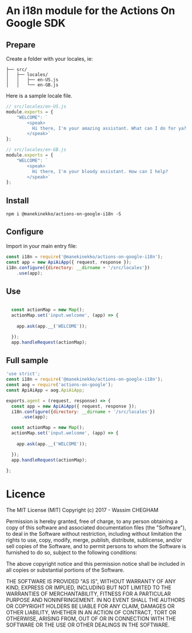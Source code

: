 # An i18n module for the Actions On Google SDK


## Prepare

Create a folder with your locales, ie:

```text
├── src/
│   ├── locales/
│   │   ├── en-US.js
│   │   └── en-GB.js

```

Here is a sample locale file.

```js
// src/locales/en-US.js
module.exports = {
    "WELCOME": `
        <speak>
          Hi there, I'm your amazing assistant. What can I do for ya?
        </speak>`
};

// src/locales/en-GB.js
module.exports = {
    "WELCOME": `
        <speak>
          Hi there, I'm your bloody assistant. How can I help?
        </speak>`
};
```

## Install

`npm i @manekinekko/actions-on-google-i18n -S`

## Configure

Import in your main entry file:

```js
const i18n = require('@manekinekko/actions-on-google-i18n');
const app = new ApiAiApp({ request, response });
i18n.configure({directory: __dirname + '/src/locales'})
    .use(app);
```

## Use

```js

  const actionMap = new Map();
  actionMap.set('input.welcome', (app) => {
    
    app.ask(app.__('WELCOME'));

  });
  app.handleRequest(actionMap);

```

## Full sample

```js
'use strict';
const i18n = require('@manekinekko/actions-on-google-i18n');
const aog = require('actions-on-google');
const ApiAiApp = aog.ApiAiApp;

exports.agent = (request, response) => {
  const app = new ApiAiApp({ request, response });
  i18n.configure({directory: __dirname + '/src/locales'})
      .use(app);

  const actionMap = new Map();
  actionMap.set('input.welcome', (app) => {
    
    app.ask(app.__('WELCOME'));

  });
  app.handleRequest(actionMap);

};
```

# Licence

The MIT License (MIT) Copyright (c) 2017 - Wassim CHEGHAM

Permission is hereby granted, free of charge, to any person obtaining a copy of this software and associated documentation files (the "Software"), to deal in the Software without restriction, including without limitation the rights to use, copy, modify, merge, publish, distribute, sublicense, and/or sell copies of the Software, and to permit persons to whom the Software is furnished to do so, subject to the following conditions:

The above copyright notice and this permission notice shall be included in all copies or substantial portions of the Software.

THE SOFTWARE IS PROVIDED "AS IS", WITHOUT WARRANTY OF ANY KIND, EXPRESS OR IMPLIED, INCLUDING BUT NOT LIMITED TO THE WARRANTIES OF MERCHANTABILITY, FITNESS FOR A PARTICULAR PURPOSE AND NONINFRINGEMENT. IN NO EVENT SHALL THE AUTHORS OR COPYRIGHT HOLDERS BE LIABLE FOR ANY CLAIM, DAMAGES OR OTHER LIABILITY, WHETHER IN AN ACTION OF CONTRACT, TORT OR OTHERWISE, ARISING FROM, OUT OF OR IN CONNECTION WITH THE SOFTWARE OR THE USE OR OTHER DEALINGS IN THE SOFTWARE.